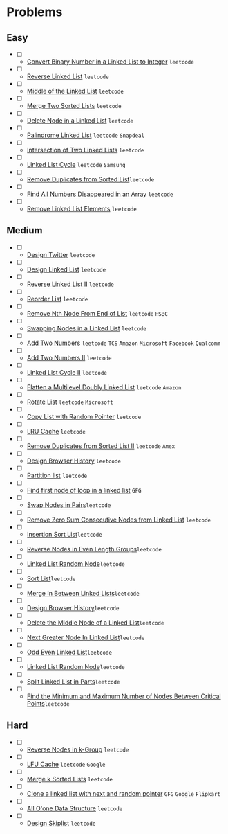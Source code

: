 # Problems

## Easy
- [ ] - [Convert Binary Number in a Linked List to Integer](https://leetcode.com/problems/convert-binary-number-in-a-linked-list-to-integer/) `leetcode`
- [ ] - [Reverse Linked List](https://leetcode.com/problems/reverse-linked-list/) `leetcode`
- [ ] - [Middle of the Linked List](https://leetcode.com/problems/middle-of-the-linked-list/) `leetcode`
- [ ] - [Merge Two Sorted Lists](https://leetcode.com/problems/merge-two-sorted-lists/) `leetcode`
- [ ] - [Delete Node in a Linked List](https://leetcode.com/problems/delete-node-in-a-linked-list/) `leetcode`
- [ ] - [Palindrome Linked List](https://leetcode.com/problems/palindrome-linked-list/) `leetcode` `Snapdeal`
- [ ] - [Intersection of Two Linked Lists](https://leetcode.com/problems/intersection-of-two-linked-lists/) `leetcode`
- [ ] - [Linked List Cycle](https://leetcode.com/problems/linked-list-cycle/) `leetcode` `Samsung`
- [ ] - [Remove Duplicates from Sorted List](https://leetcode.com/problems/remove-duplicates-from-sorted-list/)`leetcode`
- [ ] - [Find All Numbers Disappeared in an Array](https://leetcode.com/problems/find-all-numbers-disappeared-in-an-array/) `leetcode`
- [ ] - [Remove Linked List Elements](https://leetcode.com/problems/remove-linked-list-elements/) `leetcode`

## Medium
- [ ] - [Design Twitter](https://leetcode.com/problems/design-twitter/) `leetcode`
- [ ] - [ Design Linked List](https://leetcode.com/problems/design-linked-list/) `leetcode`
- [ ] - [Reverse Linked List II](https://leetcode.com/problems/reverse-linked-list-ii/) `leetcode`
- [ ] - [Reorder List](https://leetcode.com/problems/reorder-list/) `leetcode`
- [ ] - [Remove Nth Node From End of List](https://leetcode.com/problems/remove-nth-node-from-end-of-list/) `leetcode` `HSBC`
- [ ] - [Swapping Nodes in a Linked List](https://leetcode.com/problems/swapping-nodes-in-a-linked-list/) `leetcode`
- [ ] - [Add Two Numbers](https://leetcode.com/problems/add-two-numbers/) `leetcode` `TCS` `Amazon` `Microsoft` `Facebook` `Qualcomm`
- [ ] - [Add Two Numbers II](https://leetcode.com/problems/add-two-numbers-ii/) `leetcode`
- [ ] - [Linked List Cycle II](https://leetcode.com/problems/linked-list-cycle-ii/) `leetcode`
- [ ] - [Flatten a Multilevel Doubly Linked List](https://leetcode.com/problems/flatten-a-multilevel-doubly-linked-list/) `leetcode` `Amazon`
- [ ] - [Rotate List](https://leetcode.com/problems/rotate-list/) `leetcode` `Microsoft`
- [ ] - [Copy List with Random Pointer](https://leetcode.com/problems/copy-list-with-random-pointer/) `leetcode`
- [ ] - [LRU Cache](https://leetcode.com/problems/lru-cache/) `leetcode`
- [ ] - [Remove Duplicates from Sorted List II](https://leetcode.com/problems/remove-duplicates-from-sorted-list-ii/) `leetcode` `Amex`
- [ ] - [Design Browser History](https://leetcode.com/problems/design-browser-history/) `leetcode`
- [ ] - [Partition list](https://leetcode.com/problems/partition-list/) `leetcode`
- [ ] - [Find first node of loop in a linked list](https://www.geeksforgeeks.org/find-first-node-of-loop-in-a-linked-list/) `GFG`
- [ ] - [Swap Nodes in Pairs](https://leetcode.com/problems/swap-nodes-in-pairs/)`leetcode`
- [ ] - [Remove Zero Sum Consecutive Nodes from Linked List](https://leetcode.com/problems/remove-zero-sum-consecutive-nodes-from-linked-list/) `leetcode`
- [ ] - [Insertion Sort List](https://leetcode.com/problems/insertion-sort-list/)`leetcode`
- [ ] - [ Reverse Nodes in Even Length Groups](https://leetcode.com/problems/reverse-nodes-in-even-length-groups/)`leetcode` 
- [ ] - [ Linked List Random Node](https://leetcode.com/problems/linked-list-random-node/)`leetcode`
- [ ] - [Sort List](https://leetcode.com/problems/sort-list/)`leetcode`
- [ ] - [ Merge In Between Linked Lists](https://leetcode.com/problems/merge-in-between-linked-lists/)`leetcode`
- [ ] - [Design Browser History](https://leetcode.com/problems/design-browser-history/)`leetcode`
- [ ] - [Delete the Middle Node of a Linked List](https://leetcode.com/problems/delete-the-middle-node-of-a-linked-list/)`leetcode`
- [ ] - [Next Greater Node In Linked List](https://leetcode.com/problems/next-greater-node-in-linked-list/)`leetcode`
- [ ] - [ Odd Even Linked List](https://leetcode.com/problems/odd-even-linked-list/)`leetcode`
- [ ] - [Linked List Random Node](https://leetcode.com/problems/linked-list-random-node/)`leetcode`
- [ ] - [Split Linked List in Parts](https://leetcode.com/problems/split-linked-list-in-parts/)`leetcode`
- [ ] - [ Find the Minimum and Maximum Number of Nodes Between Critical Points](https://leetcode.com/problems/find-the-minimum-and-maximum-number-of-nodes-between-critical-points/)`leetcode`
## Hard
- [ ] - [Reverse Nodes in k-Group](https://leetcode.com/problems/reverse-nodes-in-k-group/) `leetcode`
- [ ] - [LFU Cache](https://leetcode.com/problems/lfu-cache/) `leetcode` `Google`
- [ ] - [Merge k Sorted Lists](https://leetcode.com/problems/merge-k-sorted-lists/) `leetcode`
- [ ] - [Clone a linked list with next and random pointer](https://www.geeksforgeeks.org/clone-linked-list-next-random-pointer-o1-space/) `GFG` `Google` `Flipkart`
- [ ] - [All O'one Data Structure](https://leetcode.com/problems/all-oone-data-structure/) `leetcode`
- [ ] - [Design Skiplist](https://leetcode.com/problems/design-skiplist/) `leetcode`
